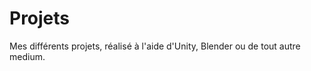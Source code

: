 # Projets

Mes différents projets, réalisé à l'aide d'Unity, Blender ou de tout autre medium.

<Posts articleType="project" />